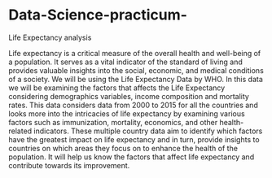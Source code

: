 # Data-Science-practicum-
Life Expectancy analysis 

Life expectancy is a critical measure of the overall health and well-being of a population. It serves as a vital indicator of the standard of living and provides valuable insights into the social, economic, and medical conditions of a society. We will be using the Life Expectancy Data by WHO. In this data we will be examining the factors that affects the Life Expectancy considering demographics variables, income composition and mortality rates. This data considers data from 2000 to 2015 for all the countries and looks more into the intricacies of life expectancy by examining various factors such as immunization, mortality, economics, and other health-related indicators. These multiple country data aim to identify which factors have the greatest impact on life expectancy and in turn, provide insights to countries on which areas they focus on to enhance the health of the population. It will help us know the factors that affect life expectancy and contribute towards its improvement.  


